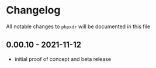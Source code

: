 # Changelog

All notable changes to `phpxdr` will be documented in this file

## 0.00.10 - 2021-11-12

- initial proof of concept and beta release
